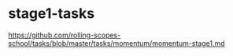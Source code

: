 # stage1-tasks  
https://github.com/rolling-scopes-school/tasks/blob/master/tasks/momentum/momentum-stage1.md
